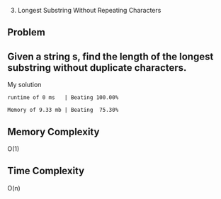 3. Longest Substring Without Repeating Characters

Problem
------------------------------------------------------------------------------------------------------------------------------------------------------------------------------------------------------------------------------------------------------------------------
Given a string s, find the length of the longest substring without duplicate characters.
------------------------------------------------------------------------------------------------------------------------------------------------------------------------------------------------------------------------------------------------------------------------

My solution 

    runtime of 0 ms   | Beating 100.00%
    
    Memory of 9.33 mb | Beating  75.30%



Memory Complexity
------------------------------------------------------------------
O(1)

Time Complexity
------------------------------------------------------------------
O(n)

